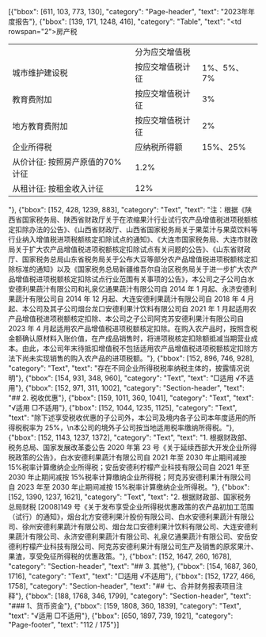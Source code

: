 [{"bbox": [611, 103, 773, 130], "category": "Page-header", "text": "2023年年度报告"}, {"bbox": [139, 171, 1248, 416], "category": "Table", "text": "<table><tr><td></td><td>分为应交增值税</td><td></td></tr><tr><td>城市维护建设税</td><td>按应交增值税计征</td><td>1%、5%、7%</td></tr><tr><td>教育费附加</td><td>按应交增值税计征</td><td>3%</td></tr><tr><td>地方教育费附加</td><td>按应交增值税计征</td><td>2%</td></tr><tr><td>企业所得税</td><td>应纳税所得额</td><td>15%、25%</td></tr><tr><td rowspan=\"2\">房产税</td><td>从价计征: 按照房产原值的70%计征</td><td>1.2%</td></tr><tr><td>从租计征: 按租金收入计征</td><td>12%</td></tr></table>"}, {"bbox": [152, 428, 1239, 883], "category": "Text", "text": "注：根据《陕西省国家税务局、陕西省财政厅关于在浓缩果汁行业试行农产品增值税进项税额核定扣除办法的公告》、《山西省财政厅、山西省国家税务局关于果菜汁与果菜饮料等行业纳入增值税进项税额核定扣除试点的通知》、《大连市国家税务局、大连市财政局关于扩大农产品增值税进项税额核定扣除试点有关问题的公告》、《山东省财政厅、国家税务总局山东省税务局关于公布大豆等部分农产品增值税进项税额核定扣除标准的通知》以及《国家税务总局新疆维吾尔自治区税务局关于进一步扩大农产品增值税进项税额核定扣除试点行业范围有关事项的公告》，本公司之子公司白水安德利果蔬汁有限公司和礼泉亿通果蔬汁有限公司自 2014 年 1 月起、永济安德利果蔬汁有限公司自 2014 年 12 月起、大连安德利果蔬汁有限公司自 2018 年 4 月起、本公司及其子公司烟台龙口安德利果汁饮料有限公司自 2021 年 1 月起适用农产品增值税进项税额核定扣除、本公司之子公司阿克苏安德利果汁有限公司自 2023 年 4 月起适用农产品增值税进项税额核定扣除。在购入农产品时，按照含税金额确认原材料入账价值，在产成品销售时，将进项税核定扣除额抵减当期营业成本。由此，本公司年末待抵扣增值税不包括适用农产品增值税进项税额核定扣除方法下尚未实现销售的购入农产品的进项税额。"}, {"bbox": [152, 896, 746, 928], "category": "Text", "text": "存在不同企业所得税税率纳税主体的，披露情况说明"}, {"bbox": [154, 931, 348, 960], "category": "Text", "text": "□适用 √不适用"}, {"bbox": [152, 971, 311, 1002], "category": "Section-header", "text": "## 2. 税收优惠"}, {"bbox": [159, 1011, 360, 1041], "category": "Text", "text": "√适用 □不适用"}, {"bbox": [152, 1044, 1235, 1125], "category": "Text", "text": "除下述享受税收优惠的子公司外，本公司及境内各子公司本年度适用的所得税税率为 25%，\n本公司的境外子公司按当地适用税率缴纳所得税。"}, {"bbox": [152, 1143, 1237, 1372], "category": "Text", "text": "1. 根据财政部、税务总局、国家发展改革委公告 2020 年第 23 号《关于延续西部大开发企业所得税政策的公告》，白水安德利果蔬汁有限公司自 2021 年至 2030 年止期间减按 15%税率计算缴纳企业所得税；安岳安德利柠檬产业科技有限公司自 2021 年至 2030 年止期间减按 15%税率计算缴纳企业所得税；阿克苏安德利果汁有限公司自 2023 年至 2030 年止期间减按 15%税率计算缴纳企业所得税。"}, {"bbox": [152, 1390, 1237, 1621], "category": "Text", "text": "2. 根据财政部、国家税务总局财税 [2008]149 号《关于发布享受企业所得税优惠政策的农产品初加工范围（试行）的通知》，烟台北方安德利果汁股份有限公司、白水安德利果蔬汁有限公司、徐州安德利果蔬汁有限公司、烟台龙口安德利果汁饮料有限公司、大连安德利果蔬汁有限公司、永济安德利果蔬汁有限公司、礼泉亿通果蔬汁有限公司、安岳安德利柠檬产业科技有限公司、阿克苏安德利果汁有限公司生产及销售的原浆果汁、果渣，享受免征所得税的优惠政策。"}, {"bbox": [152, 1647, 260, 1678], "category": "Section-header", "text": "## 3. 其他"}, {"bbox": [154, 1687, 360, 1716], "category": "Text", "text": "□适用 √不适用"}, {"bbox": [152, 1727, 466, 1758], "category": "Section-header", "text": "## 七、合并财务报表项目注释"}, {"bbox": [188, 1768, 346, 1799], "category": "Section-header", "text": "### 1、货币资金"}, {"bbox": [159, 1808, 360, 1839], "category": "Text", "text": "√适用 □不适用"}, {"bbox": [650, 1897, 739, 1921], "category": "Page-footer", "text": "112 / 175"}]